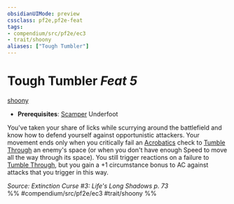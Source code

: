 ```yaml
---
obsidianUIMode: preview
cssclass: pf2e,pf2e-feat
tags:
- compendium/src/pf2e/ec3
- trait/shoony
aliases: ["Tough Tumbler"]
---
```

# Tough Tumbler  *Feat 5*  
[shoony](../../Rules/traits/shoony-ec3.md)  

- **Prerequisites**: [Scamper](scamper-apg.md) Underfoot

You've taken your share of licks while scurrying around the battlefield and know how to defend yourself against opportunistic attackers. Your movement ends only when you critically fail an [Acrobatics](../skills.md#Acrobatics) check to [Tumble Through](../../Rules/actions/tumble-through.md) an enemy's space (or when you don't have enough Speed to move all the way through its space). You still trigger reactions on a failure to [Tumble Through](../../Rules/actions/tumble-through.md), but you gain a +1 circumstance bonus to AC against attacks that you trigger in this way.

*Source: Extinction Curse #3: Life's Long Shadows p. 73*  
%% #compendium/src/pf2e/ec3 #trait/shoony %%